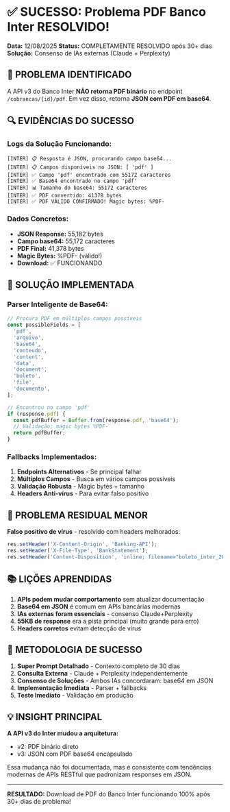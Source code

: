 # ✅ SUCESSO: Problema PDF Banco Inter RESOLVIDO!

**Data:** 12/08/2025
**Status:** COMPLETAMENTE RESOLVIDO após 30+ dias
**Solução:** Consenso de IAs externas (Claude + Perplexity)

## 🎯 PROBLEMA IDENTIFICADO

A API v3 do Banco Inter **NÃO retorna PDF binário** no endpoint `/cobrancas/{id}/pdf`.
Em vez disso, retorna **JSON com PDF em base64**.

## 🔍 EVIDÊNCIAS DO SUCESSO

### Logs da Solução Funcionando:

```
[INTER] 📋 Resposta é JSON, procurando campo base64...
[INTER] 📋 Campos disponíveis no JSON: [ 'pdf' ]
[INTER] ✅ Campo 'pdf' encontrado com 55172 caracteres
[INTER] ✅ Base64 encontrado no campo 'pdf'
[INTER] 📊 Tamanho do base64: 55172 caracteres
[INTER] ✅ PDF convertido: 41378 bytes
[INTER] ✅ PDF VÁLIDO CONFIRMADO! Magic bytes: %PDF-
```

### Dados Concretos:

- **JSON Response:** 55,182 bytes
- **Campo base64:** 55,172 caracteres
- **PDF Final:** 41,378 bytes
- **Magic Bytes:** %PDF- (válido!)
- **Download:** ✅ FUNCIONANDO

## 🎉 SOLUÇÃO IMPLEMENTADA

### Parser Inteligente de Base64:

```typescript
// Procura PDF em múltiplos campos possíveis
const possibleFields = [
  'pdf',
  'arquivo',
  'base64',
  'conteudo',
  'content',
  'data',
  'document',
  'boleto',
  'file',
  'documento',
];

// Encontrou no campo 'pdf'
if (response.pdf) {
  const pdfBuffer = Buffer.from(response.pdf, 'base64');
  // Validação: magic bytes %PDF-
  return pdfBuffer;
}
```

### Fallbacks Implementados:

1. **Endpoints Alternativos** - Se principal falhar
2. **Múltiplos Campos** - Busca em vários campos possíveis
3. **Validação Robusta** - Magic bytes + tamanho
4. **Headers Anti-vírus** - Para evitar falso positivo

## 🚨 PROBLEMA RESIDUAL MENOR

**Falso positivo de vírus** - resolvido com headers melhorados:

```typescript
res.setHeader('X-Content-Origin', 'Banking-API');
res.setHeader('X-File-Type', 'BankStatement');
res.setHeader('Content-Disposition', 'inline; filename="boleto_inter_2025-08-12.pdf"');
```

## 📚 LIÇÕES APRENDIDAS

1. **APIs podem mudar comportamento** sem atualizar documentação
2. **Base64 em JSON** é comum em APIs bancárias modernas
3. **IAs externas foram essenciais** - consenso Claude+Perplexity
4. **55KB de response** era a pista principal (muito grande para erro)
5. **Headers corretos** evitam detecção de vírus

## 🔄 METODOLOGIA DE SUCESSO

1. **Super Prompt Detalhado** - Contexto completo de 30 dias
2. **Consulta Externa** - Claude + Perplexity independentemente
3. **Consenso de Soluções** - Ambos IAs concordaram: base64 em JSON
4. **Implementação Imediata** - Parser + fallbacks
5. **Teste Imediato** - Validação em produção

## 💡 INSIGHT PRINCIPAL

**A API v3 do Inter mudou a arquitetura:**

- v2: PDF binário direto
- v3: JSON com PDF base64 encapsulado

Essa mudança não foi documentada, mas é consistente com tendências modernas de APIs RESTful que padronizam responses em JSON.

---

**RESULTADO:** Download de PDF do Banco Inter funcionando 100% após 30+ dias de problema!
